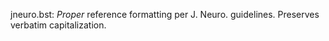 jneuro.bst: *Proper* reference formatting per J. Neuro. guidelines. Preserves verbatim capitalization.
